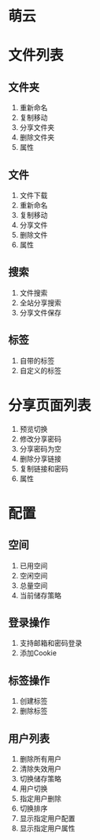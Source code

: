 # 萌云

# 文件列表

## 文件夹

1. 重新命名
2. 复制移动
3. 分享文件夹
4. 删除文件夹
5. 属性

## 文件

1. 文件下载
2. 重新命名
3. 复制移动
4. 分享文件
5. 删除文件
6. 属性

## 搜索

1. 文件搜索
2. 全站分享搜索
3. 分享文件保存

## 标签

1. 自带的标签
2. 自定义的标签

# 分享页面列表

1. 预览切换
2. 修改分享密码
3. 分享密码为空
4. 删除分享链接
5. 复制链接和密码
6. 属性

# 配置

## 空间

1. 已用空间
2. 空闲空间
3. 总量空间
4. 当前储存策略

## 登录操作

1. 支持邮箱和密码登录
2. 添加Cookie

## 标签操作

1. 创建标签
2. 删除标签

## 用户列表

1. 删除所有用户
2. 清除失效用户
3. 切换储存策略
4. 用户切换
5. 指定用户删除
6. 切换排序
7. 显示指定用户配置
8. 显示指定用户属性